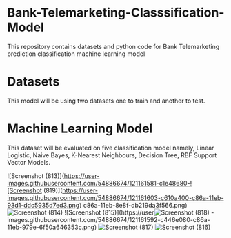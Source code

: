 # Bank-Telemarketing-Classsification-Model
This repository contains datasets and python code for Bank Telemarketing prediction classification machine learning model

# Datasets
This model will be using two datasets one to train and another to test.



# Machine Learning Model
This dataset will be evaluated on five classification model namely, Linear Logistic, Naive Bayes, K-Nearest Neighbours, Decision Tree, RBF Support Vector Models.

![Screenshot (813)](https://user-images.githubusercontent.com/54886674/121161581-c1e48680-![Screenshot (819)](https://user-images.githubusercontent.com/54886674/121161603-c610a400-c86a-11eb-93d1-ddc5935d7ed3.png)
c86a-11eb-8e8f-db219da3f566.png)
![Screenshot (814)](https://user-images.githubusercontent.com/54886674/121161589-c3ae4a00-c86a-11eb-8cd7-dd5cac51aac9.png)
![Screenshot (815)](https://user![Screenshot (818)](https://user-images.githubusercontent.com/54886674/121161600-c5780d80-c86a-11eb-9056-2501c03348d7.png)
-images.githubusercontent.com/54886674/121161592-c446e080-c86a-11eb-979e-6f50a646353c.png)
![Screenshot (817)](https://user-images.githubusercontent.com/54886674/121161599-c5780d80-c86a-11eb-8df6-a50901f5b9ec.png)
![Screenshot (816)](https://user-images.githubusercontent.com/54886674/121161596-c4df7700-c86a-11eb-8c77-23637b8fac54.png)
